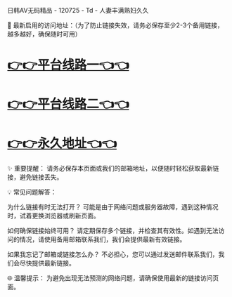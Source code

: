 日韩AV无码精品 - 120725 - Td - 人妻丰满熟妇久久

🌟 最新启用的访问地址：（为了防止链接失效，请务必保存至少2-3个备用链接，越多越好，确保随时可用）

# [👉👉平台线路一👈👈](https://za52.run)

# [👉👉平台线路二👈👈](https://za53.run)

# [👉👉永久地址👈👈](https://za51.run)


✨ 重要提醒： 请务必保存本页面或我们的邮箱地址，以便随时轻松获取最新链接，避免链接丢失。

💡 常见问题解答：

为什么链接有时无法打开？
可能是由于网络问题或服务器故障，遇到这种情况时，试着更换浏览器或刷新页面。

如何确保链接始终可用？
请定期保存多个链接，并检查其有效性。如遇到无法访问的情况，请使用备用邮箱联系我们，我们会提供最新有效链接。

如果我忘记了邮箱或链接怎么办？
不必担心，您可以通过发送邮件联系我们，我们会尽快提供最新链接。

🌐 温馨提示： 为避免出现无法预测的网络问题，请确保使用最新的链接访问页面。
